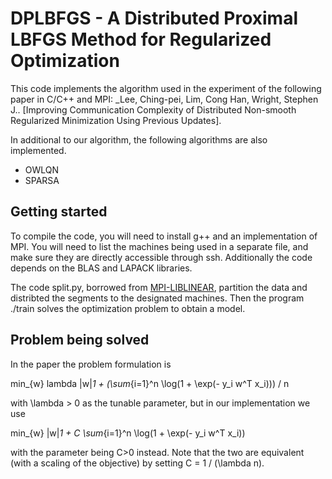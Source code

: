 # DPLBFGS - A Distributed Proximal LBFGS Method for Regularized Optimization

This code implements the algorithm used in the experiment of the following paper in C/C++ and MPI:
	_Lee, Ching-pei, Lim, Cong Han, Wright, Stephen J.. [Improving Communication Complexity of Distributed Non-smooth Regularized Minimization Using Previous Updates].

In additional to our algorithm, the following algorithms are also implemented.
- OWLQN
- SPARSA

## Getting started
To compile the code, you will need to install g++ and an implementation of MPI.
You will need to list the machines being used in a separate file, and make sure they are directly accessible through ssh.
Additionally the code depends on the BLAS and LAPACK libraries.

The code split.py, borrowed from [MPI-LIBLINEAR](https://www.csie.ntu.edu.tw/~cjlin/libsvmtools/distributed-liblinear/), partition the data and distribted the segments to the designated machines.
Then the program ./train solves the optimization problem to obtain a model.

## Problem being solved
In the paper the problem formulation is

min_{w} lambda |w|_1 + (\sum_{i=1}^n \log(1 + \exp(- y_i w^T x_i))) / n

with \lambda > 0 as the tunable parameter, but in our implementation we use

min_{w} |w|_1 + C \sum_{i=1}^n \log(1 + \exp(- y_i w^T x_i))

with the parameter being C>0 instead.
Note that the two are equivalent (with a scaling of the objective) by setting C = 1 / (\lambda n).
